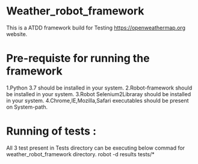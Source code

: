 # Weather_robot_framework

This is a ATDD framework build for Testing https://openweathermap.org website.


# Pre-requiste for running the framework
 1.Python 3.7 should be installed in your system.
 2.Robot-framework should be installed in your system.
 3.Robot Selenium2Libraray should be installed in your system.
 4.Chrome,IE,Mozilla,Safari executables should be present on System-path.
 
 
 
 # Running of tests :
 All 3 test present in Tests directory can be executing below commad for weather_robot_framework directory.
 robot -d results tests/*

